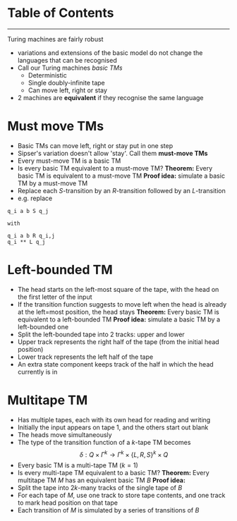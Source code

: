 # Table of Contents


---
Turing machines are fairly robust
- variations and extensions of the basic model do not change the languages that can be recognised
- Call our Turing machines *basic TMs*
	- Deterministic
	- Single doubly-infinite tape
	- Can move left, right or stay
- 2 machines are **equivalent** if they recognise the same language

# Must move TMs
- Basic TMs can move left, right or stay put in one step
- Sipser's variation doesn't allow 'stay'. Call them **must-move TMs**
- Every must-move TM is a basic TM
- Is every basic TM equivalent to a must-move TM?
**Theorem:** Every basic TM is equivalent to a must-move TM
**Proof idea:** simulate a basic TM by a must-move TM
- Replace each $S$-transition by an $R$-transition followed by an $L$-transition
- e.g. replace
```
q_i a b S q_j

with

q_i a b R q_i,j
q_i ** L q_j
```

# Left-bounded TM
- The head starts on the left-most square of the tape, with the head on the first letter of the input
- If the transition function suggests to move left when the head is already at the left=most position, the head stays
**Theorem:** Every basic TM is equivalent to a left-bounded TM
**Proof idea:** simulate a basic TM by a left-bounded one
- Split the left-bounded tape into 2 tracks: upper and lower
- Upper track represents the right half of the tape (from the initial head position)
- Lower track represents the left half of the tape
- An extra state component keeps track of the half in which the head currently is in

# Multitape TM
- Has multiple tapes, each with its own head for reading and writing
- Initially the input appears on tape 1, and the others start out blank
- The heads move simultaneously
- The type of the transition function of a $k$-tape TM becomes
$$\delta:Q\times\Gamma^k\rightarrow\Gamma^k\times\lbrace L,R,S\rbrace^k\times Q$$
- Every basic TM is a multi-tape TM ($k=1$)
- Is every multi-tape TM equivalent to a basic TM?
**Theorem:** Every multitape TM $M$ has an equivalent basic TM $B$
**Proof idea:**
- Split the tape into $2k$-many tracks of the single tape of $B$
- For each tape of $M$, use one track to store tape contents, and one track to mark head position on that tape
- Each transition of $M$ is simulated by a series of transitions of $B$